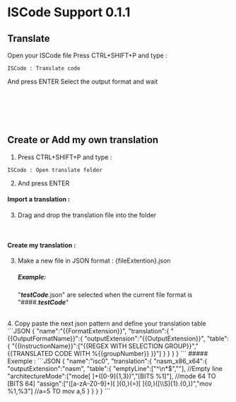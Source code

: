 # ISCode Support 0.1.1
## Translate
Open your ISCode file
Press CTRL+SHIFT+P and type :
```
ISCode : Translate code
```
And press ENTER
Select the output format and wait

<br>
<br>
<br>
<br>


## Create or Add my own translation
1. Press CTRL+SHIFT+P and type :
```
ISCode : Open translate folder
```
2. And press ENTER

#### Import a translation :
3. Drag and drop the translation file into the folder
<br>

#### Create my translation :
3. Make a new file in JSON format : {fileExtention}.json

    ##### Example:
    "***testCode***.json" are selected when the current file format is "####.***testCode***"
<br>
4. Copy paste the next json pattern and define your translation table
```JSON
{
    "name":"{{FormatExtension}}",
    "translation":{
        "{{OutputFormatName}}":{
            "outputExtension":"{{OutputExtension}}",
            "table":{
                "{{InstructionName}}":["{{REGEX WITH SELECTION GROUP}}","{{TRANSLATED CODE WITH %{{groupNumber}} }}"]
            }
        }
    }
}
```
##### Exemple :
```JSON
{
    "name":"isc0",
    "translation":{
        "nasm_x86_x64":{
            "outputExtension":"nasm",
            "table":{
                "emptyLine":["^\n*$",""],                                                   //Empty line
                "architectureMode":["mode[ ]+([0-9]{1,3})","[BITS %1]"],                    //mode 64   TO  [BITS 64]
                "assign":["([a-zA-Z0-9]+)[ ]{0,}(=)[ ]{0,}([\\S]{1}.{0,})","mov %1,%3"]     //a=5       TO  mov a,5
            }
        }
    }
}
```